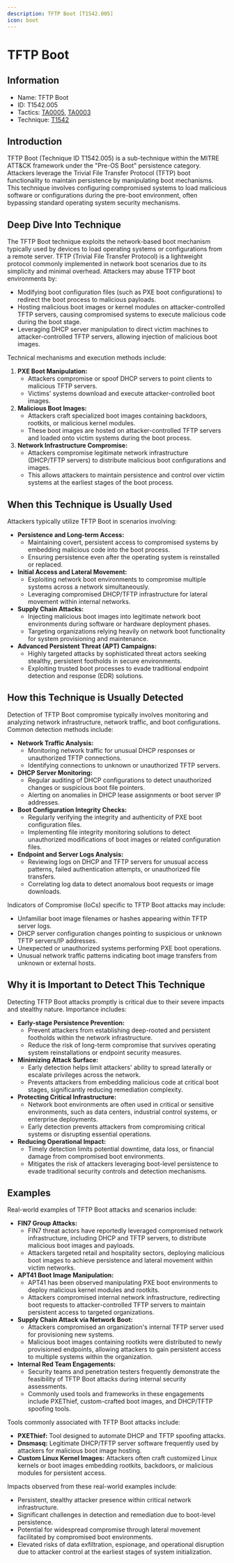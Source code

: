 ```yaml
---
description: TFTP Boot [T1542.005]
icon: boot
---
```


# TFTP Boot

## Information

* Name: TFTP Boot
* ID: T1542.005
* Tactics: [TA0005](../../ta0005/), [TA0003](../)
* Technique: [T1542](./)

## Introduction

TFTP Boot (Technique ID T1542.005) is a sub-technique within the MITRE ATT\&CK framework under the "Pre-OS Boot" persistence category. Attackers leverage the Trivial File Transfer Protocol (TFTP) boot functionality to maintain persistence by manipulating boot mechanisms. This technique involves configuring compromised systems to load malicious software or configurations during the pre-boot environment, often bypassing standard operating system security mechanisms.

## Deep Dive Into Technique

The TFTP Boot technique exploits the network-based boot mechanism typically used by devices to load operating systems or configurations from a remote server. TFTP (Trivial File Transfer Protocol) is a lightweight protocol commonly implemented in network boot scenarios due to its simplicity and minimal overhead. Attackers may abuse TFTP boot environments by:

* Modifying boot configuration files (such as PXE boot configurations) to redirect the boot process to malicious payloads.
* Hosting malicious boot images or kernel modules on attacker-controlled TFTP servers, causing compromised systems to execute malicious code during the boot stage.
* Leveraging DHCP server manipulation to direct victim machines to attacker-controlled TFTP servers, allowing injection of malicious boot images.

Technical mechanisms and execution methods include:

1. **PXE Boot Manipulation:**
   * Attackers compromise or spoof DHCP servers to point clients to malicious TFTP servers.
   * Victims' systems download and execute attacker-controlled boot images.
2. **Malicious Boot Images:**
   * Attackers craft specialized boot images containing backdoors, rootkits, or malicious kernel modules.
   * These boot images are hosted on attacker-controlled TFTP servers and loaded onto victim systems during the boot process.
3. **Network Infrastructure Compromise:**
   * Attackers compromise legitimate network infrastructure (DHCP/TFTP servers) to distribute malicious boot configurations and images.
   * This allows attackers to maintain persistence and control over victim systems at the earliest stages of the boot process.

## When this Technique is Usually Used

Attackers typically utilize TFTP Boot in scenarios involving:

* **Persistence and Long-term Access:**
  * Maintaining covert, persistent access to compromised systems by embedding malicious code into the boot process.
  * Ensuring persistence even after the operating system is reinstalled or replaced.
* **Initial Access and Lateral Movement:**
  * Exploiting network boot environments to compromise multiple systems across a network simultaneously.
  * Leveraging compromised DHCP/TFTP infrastructure for lateral movement within internal networks.
* **Supply Chain Attacks:**
  * Injecting malicious boot images into legitimate network boot environments during software or hardware deployment phases.
  * Targeting organizations relying heavily on network boot functionality for system provisioning and maintenance.
* **Advanced Persistent Threat (APT) Campaigns:**
  * Highly targeted attacks by sophisticated threat actors seeking stealthy, persistent footholds in secure environments.
  * Exploiting trusted boot processes to evade traditional endpoint detection and response (EDR) solutions.

## How this Technique is Usually Detected

Detection of TFTP Boot compromise typically involves monitoring and analyzing network infrastructure, network traffic, and boot configurations. Common detection methods include:

* **Network Traffic Analysis:**
  * Monitoring network traffic for unusual DHCP responses or unauthorized TFTP connections.
  * Identifying connections to unknown or unauthorized TFTP servers.
* **DHCP Server Monitoring:**
  * Regular auditing of DHCP configurations to detect unauthorized changes or suspicious boot file pointers.
  * Alerting on anomalies in DHCP lease assignments or boot server IP addresses.
* **Boot Configuration Integrity Checks:**
  * Regularly verifying the integrity and authenticity of PXE boot configuration files.
  * Implementing file integrity monitoring solutions to detect unauthorized modifications of boot images or related configuration files.
* **Endpoint and Server Logs Analysis:**
  * Reviewing logs on DHCP and TFTP servers for unusual access patterns, failed authentication attempts, or unauthorized file transfers.
  * Correlating log data to detect anomalous boot requests or image downloads.

Indicators of Compromise (IoCs) specific to TFTP Boot attacks may include:

* Unfamiliar boot image filenames or hashes appearing within TFTP server logs.
* DHCP server configuration changes pointing to suspicious or unknown TFTP servers/IP addresses.
* Unexpected or unauthorized systems performing PXE boot operations.
* Unusual network traffic patterns indicating boot image transfers from unknown or external hosts.

## Why it is Important to Detect This Technique

Detecting TFTP Boot attacks promptly is critical due to their severe impacts and stealthy nature. Importance includes:

* **Early-stage Persistence Prevention:**
  * Prevent attackers from establishing deep-rooted and persistent footholds within the network infrastructure.
  * Reduce the risk of long-term compromise that survives operating system reinstallations or endpoint security measures.
* **Minimizing Attack Surface:**
  * Early detection helps limit attackers' ability to spread laterally or escalate privileges across the network.
  * Prevents attackers from embedding malicious code at critical boot stages, significantly reducing remediation complexity.
* **Protecting Critical Infrastructure:**
  * Network boot environments are often used in critical or sensitive environments, such as data centers, industrial control systems, or enterprise deployments.
  * Early detection prevents attackers from compromising critical systems or disrupting essential operations.
* **Reducing Operational Impact:**
  * Timely detection limits potential downtime, data loss, or financial damage from compromised boot environments.
  * Mitigates the risk of attackers leveraging boot-level persistence to evade traditional security controls and detection mechanisms.

## Examples

Real-world examples of TFTP Boot attacks and scenarios include:

* **FIN7 Group Attacks:**
  * FIN7 threat actors have reportedly leveraged compromised network infrastructure, including DHCP and TFTP servers, to distribute malicious boot images and payloads.
  * Attackers targeted retail and hospitality sectors, deploying malicious boot images to achieve persistence and lateral movement within victim networks.
* **APT41 Boot Image Manipulation:**
  * APT41 has been observed manipulating PXE boot environments to deploy malicious kernel modules and rootkits.
  * Attackers compromised internal network infrastructure, redirecting boot requests to attacker-controlled TFTP servers to maintain persistent access to targeted organizations.
* **Supply Chain Attack via Network Boot:**
  * Attackers compromised an organization's internal TFTP server used for provisioning new systems.
  * Malicious boot images containing rootkits were distributed to newly provisioned endpoints, allowing attackers to gain persistent access to multiple systems within the organization.
* **Internal Red Team Engagements:**
  * Security teams and penetration testers frequently demonstrate the feasibility of TFTP Boot attacks during internal security assessments.
  * Commonly used tools and frameworks in these engagements include PXEThief, custom-crafted boot images, and DHCP/TFTP spoofing tools.

Tools commonly associated with TFTP Boot attacks include:

* **PXEThief:** Tool designed to automate DHCP and TFTP spoofing attacks.
* **Dnsmasq:** Legitimate DHCP/TFTP server software frequently used by attackers for malicious boot image hosting.
* **Custom Linux Kernel Images:** Attackers often craft customized Linux kernels or boot images embedding rootkits, backdoors, or malicious modules for persistent access.

Impacts observed from these real-world examples include:

* Persistent, stealthy attacker presence within critical network infrastructure.
* Significant challenges in detection and remediation due to boot-level persistence.
* Potential for widespread compromise through lateral movement facilitated by compromised boot environments.
* Elevated risks of data exfiltration, espionage, and operational disruption due to attacker control at the earliest stages of system initialization.
